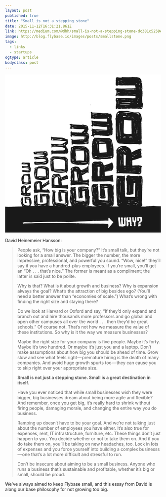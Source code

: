 ```yaml
---
layout: post 
published: true 
title: "Small is not a stepping stone" 
date: 2015-11-12T16:31:21.861Z 
link: https://medium.com/@dhh/small-is-not-a-stepping-stone-dc381c5259ed 
image: http://blog.flybase.io/images/posts/smallstone.png
tags:
  - links
  - startups
ogtype: article 
bodyclass: post 
---
```


<div><div class="image splash">
	<img src="/images/posts/smallstone.png" />
</div></div>

David Heinemeier Hansson:

> People ask, “How big is your company?” It’s small talk, but they’re not looking for a small answer. The bigger the number, the more impressive, professional, and powerful you sound. “Wow, nice!” they’ll say if you have a hundred-plus employees. If you’re small, you’ll get an “Oh . . . that’s nice.” The former is meant as a compliment; the latter is said just to be polite.
> 
> Why is that? What is it about growth and business? Why is expansion always the goal? What’s the attraction of big besides ego? (You’ll need a better answer than “economies of scale.”) What’s wrong with finding the right size and staying there?
> 
> Do we look at Harvard or Oxford and say, “If they’d only expand and branch out and hire thousands more professors and go global and open other campuses all over the world . . . then they’d be great schools.” Of course not. That’s not how we measure the value of these institutions. So why is it the way we measure businesses?
> 
> Maybe the right size for your company is five people. Maybe it’s forty. Maybe it’s two hundred. Or maybe it’s just you and a laptop. Don’t make assumptions about how big you should be ahead of time. Grow slow and see what feels right — premature hiring is the death of many companies. And avoid huge growth spurts too — they can cause you to skip right over your appropriate size.
> 
> **Small is not just a stepping stone. Small is a great destination in itself.**
> 
> Have you ever noticed that while small businesses wish they were bigger, big businesses dream about being more agile and flexible? And remember, once you get big, it’s really hard to shrink without firing people, damaging morale, and changing the entire way you do business.
> 
> Ramping up doesn’t have to be your goal. And we’re not talking just about the number of employees you have either. It’s also true for expenses, rent, IT infrastructure, furniture, etc. These things don’t just happen to you. You decide whether or not to take them on. And if you do take them on, you’ll be taking on new headaches, too. Lock in lots of expenses and you force yourself into building a complex businesss — one that’s a lot more difficult and stressful to run.
> 
> Don’t be insecure about aiming to be a small business. Anyone who runs a business that’s sustainable and profitable, whether it’s big or small, should be proud.

We've always aimed to keep Flybase small, and this essay from David is along our base philosophy for not growing too big.
